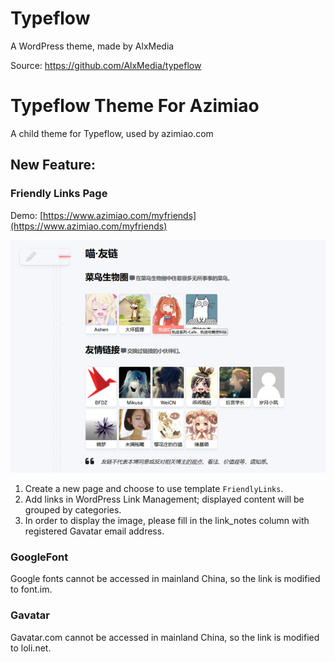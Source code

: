# Typeflow
A WordPress theme, made by AlxMedia

Source: https://github.com/AlxMedia/typeflow

# Typeflow Theme For Azimiao

A child theme for Typeflow, used by azimiao.com

## New Feature:

### Friendly Links Page

Demo: [https://www.azimiao.com/myfriends](https://www.azimiao.com/myfriends)

![](./docs/images/friendlylinks.jpg)

1. Create a new page and choose to use template `FriendlyLinks`.
2. Add links in WordPress Link Management; displayed content will be grouped by categories.
3. In order to display the image, please fill in the link_notes column with registered Gavatar email address.

### GoogleFont 

Google fonts cannot be accessed in mainland China, so the link is modified to font.im.

### Gavatar

Gavatar.com cannot be accessed in mainland China, so the link is modified to loli.net.
